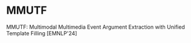 # MMUTF
MMUTF: Multimodal Multimedia Event Argument Extraction with Unified Template Filling [EMNLP'24]
